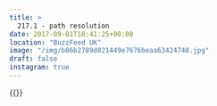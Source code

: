 ```yaml
---
title: >
  217.1 - path resolution
date: 2017-09-01T10:41:25+00:00
location: "BuzzFeed UK"
image: "/img/b06b2789d021449e7676beaa63424740.jpg"
draft: false
instagram: true
---
```


{{<photo src="/img/b06b2789d021449e7676beaa63424740.jpg">}}
